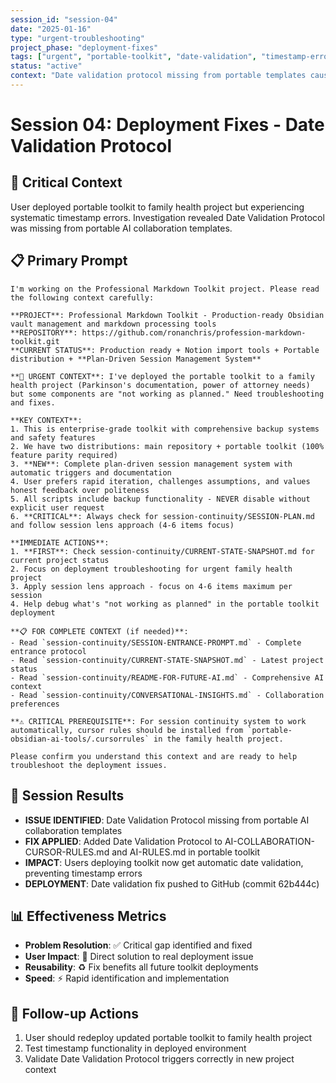 ```yaml
---
session_id: "session-04"  
date: "2025-01-16"
type: "urgent-troubleshooting"
project_phase: "deployment-fixes"
tags: ["urgent", "portable-toolkit", "date-validation", "timestamp-errors", "deployment"]
status: "active"
context: "Date validation protocol missing from portable templates causing timestamp errors in deployed projects"
---
```


# Session 04: Deployment Fixes - Date Validation Protocol

## 🚨 **Critical Context**
User deployed portable toolkit to family health project but experiencing systematic timestamp errors. Investigation revealed Date Validation Protocol was missing from portable AI collaboration templates.

## 📋 **Primary Prompt**

```
I'm working on the Professional Markdown Toolkit project. Please read the following context carefully:

**PROJECT**: Professional Markdown Toolkit - Production-ready Obsidian vault management and markdown processing tools
**REPOSITORY**: https://github.com/ronanchris/profession-markdown-toolkit.git
**CURRENT STATUS**: Production ready + Notion import tools + Portable distribution + **Plan-Driven Session Management System**

**🚨 URGENT CONTEXT**: I've deployed the portable toolkit to a family health project (Parkinson's documentation, power of attorney needs) but some components are "not working as planned." Need troubleshooting and fixes.

**KEY CONTEXT**:
1. This is enterprise-grade toolkit with comprehensive backup systems and safety features
2. We have two distributions: main repository + portable toolkit (100% feature parity required)
3. **NEW**: Complete plan-driven session management system with automatic triggers and documentation
4. User prefers rapid iteration, challenges assumptions, and values honest feedback over politeness
5. All scripts include backup functionality - NEVER disable without explicit user request
6. **CRITICAL**: Always check for session-continuity/SESSION-PLAN.md and follow session lens approach (4-6 items focus)

**IMMEDIATE ACTIONS**:
1. **FIRST**: Check session-continuity/CURRENT-STATE-SNAPSHOT.md for current project status
2. Focus on deployment troubleshooting for urgent family health project
3. Apply session lens approach - focus on 4-6 items maximum per session
4. Help debug what's "not working as planned" in the portable toolkit deployment

**📋 FOR COMPLETE CONTEXT (if needed)**:
- Read `session-continuity/SESSION-ENTRANCE-PROMPT.md` - Complete entrance protocol
- Read `session-continuity/CURRENT-STATE-SNAPSHOT.md` - Latest project status  
- Read `session-continuity/README-FOR-FUTURE-AI.md` - Comprehensive AI context
- Read `session-continuity/CONVERSATIONAL-INSIGHTS.md` - Collaboration preferences

**⚠️ CRITICAL PREREQUISITE**: For session continuity system to work automatically, cursor rules should be installed from `portable-obsidian-ai-tools/.cursorrules` in the family health project.

Please confirm you understand this context and are ready to help troubleshoot the deployment issues.
```

## 🔧 **Session Results**
- **ISSUE IDENTIFIED**: Date Validation Protocol missing from portable AI collaboration templates
- **FIX APPLIED**: Added Date Validation Protocol to AI-COLLABORATION-CURSOR-RULES.md and AI-RULES.md in portable toolkit
- **IMPACT**: Users deploying toolkit now get automatic date validation, preventing timestamp errors
- **DEPLOYMENT**: Date validation fix pushed to GitHub (commit 62b444c)

## 📊 **Effectiveness Metrics**
- **Problem Resolution**: ✅ Critical gap identified and fixed
- **User Impact**: 🎯 Direct solution to real deployment issue
- **Reusability**: ♻️ Fix benefits all future toolkit deployments
- **Speed**: ⚡ Rapid identification and implementation

## 🔄 **Follow-up Actions**
1. User should redeploy updated portable toolkit to family health project
2. Test timestamp functionality in deployed environment
3. Validate Date Validation Protocol triggers correctly in new project context 